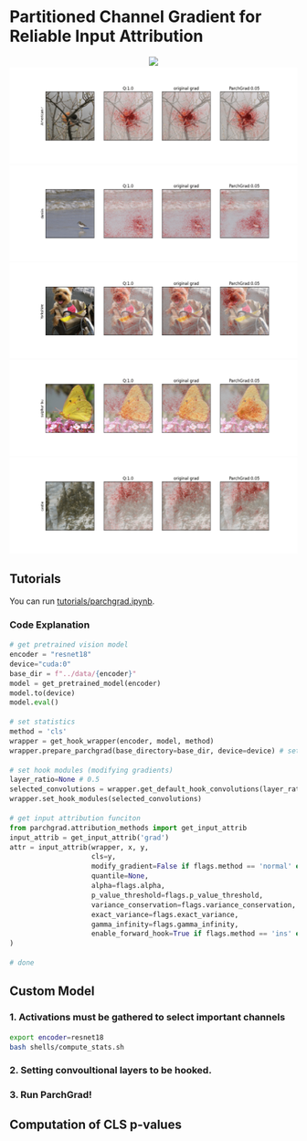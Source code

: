 # Partitioned Channel Gradient for Reliable Input Attribution 

<center>
<img src="https://drive.google.com/uc?export=view&id=1kJwgA-XPdP0k3cd60R8H7jdqtgLbLJ44" width=500px > 
</center>

<img src="labs/visualize/797.gif">
<img src="labs/visualize/7012.gif">
<img src="labs/visualize/9359.gif">
<img src="labs/visualize/16298.gif">
<img src="labs/visualize/24152.gif">

## Tutorials 

You can run [tutorials/parchgrad.ipynb](https://github.com/fxnnxc/parchgrad/blob/main/tutorials/parchgrad.ipynb). 


### Code Explanation 

```python
# get pretrained vision model 
encoder = "resnet18"
device="cuda:0"
base_dir = f"../data/{encoder}"
model = get_pretrained_model(encoder) 
model.to(device)
model.eval()

# set statistics
method = 'cls'
wrapper = get_hook_wrapper(encoder, model, method) 
wrapper.prepare_parchgrad(base_directory=base_dir, device=device) # setting statistics for each convolutions

# set hook modules (modifying gradients) 
layer_ratio=None # 0.5
selected_convolutions = wrapper.get_default_hook_convolutions(layer_ratio)
wrapper.set_hook_modules(selected_convolutions)

# get input attribution funciton
from parchgrad.attribution_methods import get_input_attrib
input_attrib = get_input_attrib('grad')
attr = input_attrib(wrapper, x, y, 
                    cls=y, 
                    modify_gradient=False if flags.method == 'normal' else True,
                    quantile=None,
                    alpha=flags.alpha,
                    p_value_threshold=flags.p_value_threshold,
                    variance_conservation=flags.variance_conservation,
                    exact_variance=flags.exact_variance,
                    gamma_infinity=flags.gamma_infinity,
                    enable_forward_hook=True if flags.method == 'ins' else False, 
)

# done 
```


## Custom Model 

### 1. Activations must be gathered to select important channels

```bash 
export encoder=resnet18
bash shells/compute_stats.sh
```
 
### 2. Setting convoultional layers to be hooked. 

### 3. Run ParchGrad! 


## Computation of CLS p-values 

